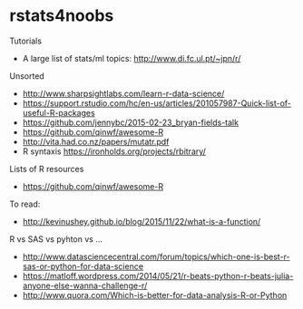 # rstats4noobs

Tutorials

- A large list of stats/ml topics: http://www.di.fc.ul.pt/~jpn/r/

Unsorted

* http://www.sharpsightlabs.com/learn-r-data-science/
* https://support.rstudio.com/hc/en-us/articles/201057987-Quick-list-of-useful-R-packages
* https://github.com/jennybc/2015-02-23_bryan-fields-talk 
* https://github.com/qinwf/awesome-R
* http://vita.had.co.nz/papers/mutatr.pdf
* R syntaxis https://ironholds.org/projects/rbitrary/

Lists of R resources 

* https://github.com/qinwf/awesome-R

To read:

* http://kevinushey.github.io/blog/2015/11/22/what-is-a-function/

R vs SAS vs pyhton vs ...

* http://www.datasciencecentral.com/forum/topics/which-one-is-best-r-sas-or-python-for-data-science
* https://matloff.wordpress.com/2014/05/21/r-beats-python-r-beats-julia-anyone-else-wanna-challenge-r/
* http://www.quora.com/Which-is-better-for-data-analysis-R-or-Python
